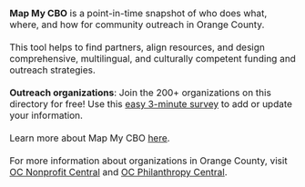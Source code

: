 <span style="font-size:16px;">
<strong>Map My CBO</strong> is a point-in-time snapshot of who does what, where, and how for community outreach in Orange County.<br>
<br>This tool helps to find partners, align resources, and design comprehensive, multilingual, and culturally competent funding and outreach strategies.<br>
<br><strong>Outreach organizations</strong>: Join the 200+ organizations on this directory for free!
Use this <a href="https://docs.google.com/forms/d/e/1FAIpQLSfaBu1fbvZmskzq20rWTNVEoSqhm987XPRTtRJP7f4IrfXZXw/viewform">easy 3-minute survey</a> to add or update your information.<br>
<br>Learn more about Map My CBO <a href="https://charitableventuresoc.org/strengthening-community-outreach-together-orange-county/">here</a>.<br>
<br>For more information about organizations in Orange County, visit <a href="https://www.ocnonprofitcentral.org/">OC Nonprofit Central</a> and <a href="https://ocphilanthropycentral.org/">OC Philanthropy Central</a>.
</span>
<br>
<br>